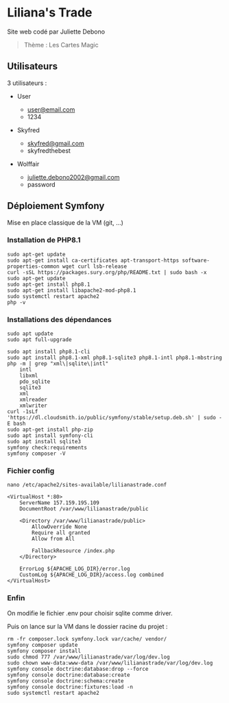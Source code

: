 # Liliana's Trade

Site web codé par Juliette Debono

> Thème : Les Cartes Magic

## Utilisateurs

3 utilisateurs :
* User
  * user@email.com
  * 1234

* Skyfred 
  * skyfred@gmail.com
  * skyfredthebest

* Wolffair
  * juliette.debono2002@gmail.com
  * password

## Déploiement Symfony

Mise en place classique de la VM (git, …)

### Installation de PHP8.1

    sudo apt-get update
    sudo apt-get install ca-certificates apt-transport-https software-properties-common wget curl lsb-release
    curl -sSL https://packages.sury.org/php/README.txt | sudo bash -x
    sudo apt-get update
    sudo apt-get install php8.1
    sudo apt-get install libapache2-mod-php8.1
    sudo systemctl restart apache2
    php -v

### Installations des dépendances

    sudo apt update
    sudo apt full-upgrade
    
    sudo apt install php8.1-cli
    sudo apt install php8.1-xml php8.1-sqlite3 php8.1-intl php8.1-mbstring
    php -m | grep "xml\|sqlite\|intl"
        intl
        libxml
        pdo_sqlite
        sqlite3
        xml
        xmlreader
        xmlwriter
    curl -1sLf 'https://dl.cloudsmith.io/public/symfony/stable/setup.deb.sh' | sudo -E bash
    sudo apt-get install php-zip
    sudo apt install symfony-cli
    sudo apt install sqlite3
    symfony check:requirements
    symfony composer -V

### Fichier config

    nano /etc/apache2/sites-available/lilianastrade.conf

    <VirtualHost *:80>
        ServerName 157.159.195.109
        DocumentRoot /var/www/lilianastrade/public

        <Directory /var/www/lilianastrade/public>
            AllowOverride None
            Require all granted
            Allow from All

            FallbackResource /index.php
        </Directory>

        ErrorLog ${APACHE_LOG_DIR}/error.log
        CustomLog ${APACHE_LOG_DIR}/access.log combined
    </VirtualHost>

### Enfin

On modifie le fichier .env pour choisir sqlite comme driver.

Puis on lance sur la VM dans le dossier racine du projet :

    rm -fr composer.lock symfony.lock var/cache/ vendor/
    symfony composer update
    symfony composer install
    sudo chmod 777 /var/www/lilianastrade/var/log/dev.log
    sudo chown www-data:www-data /var/www/lilianastrade/var/log/dev.log
    symfony console doctrine:database:drop --force
    symfony console doctrine:database:create
    symfony console doctrine:schema:create
    symfony console doctrine:fixtures:load -n
    sudo systemctl restart apache2
